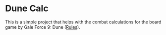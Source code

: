 # Dune Calc
This is a simple project that helps with the combat calculations for the board game by Gale Force 9: Dune ([Rules](https://www.gf9games.com/dunegame/wp-content/uploads/Dune-Rulebook.pdf)).
